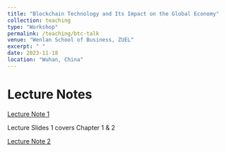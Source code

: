```yaml
---
title: "Blockchain Technology and Its Impact on the Global Economy"
collection: teaching
type: "Workshop"
permalink: /teaching/btc-talk
venue: "Wenlan School of Business, ZUEL"
excerpt: " "
date: 2023-11-18
location: "Wuhan, China"
---
```


# Lecture Notes

[Lecture Note 1](https://github.com/Anonymous-Y/my_website/blob/4fe236cb2335635c246722d7e59eab61eee9eefb/files/ZUEL/international_finance/slide1.pdf)

Lecture Slides 1 covers Chapter 1 & 2

[Lecture Note 2](https://github.com/Anonymous-Y/my_website/blob/4fe236cb2335635c246722d7e59eab61eee9eefb/files/ZUEL/international_finance/slide1.pdf)
